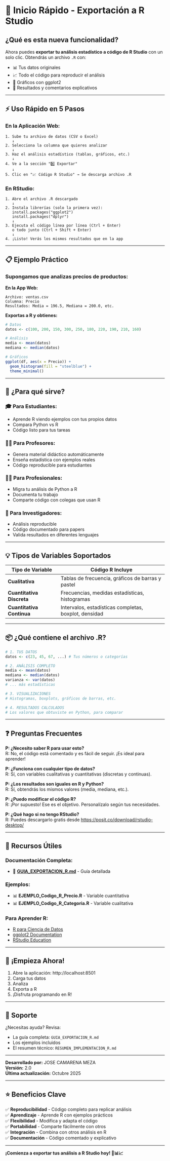 # 🚀 Inicio Rápido - Exportación a R Studio

## ¿Qué es esta nueva funcionalidad?

Ahora puedes **exportar tu análisis estadístico a código de R Studio** con un solo clic. Obtendrás un archivo `.R` con:
- 📊 Tus datos originales
- 📈 Todo el código para reproducir el análisis
- 🎨 Gráficos con ggplot2
- 📝 Resultados y comentarios explicativos

---

## ⚡ Uso Rápido en 5 Pasos

### En la Aplicación Web:

```
1. Sube tu archivo de datos (CSV o Excel)
   ↓
2. Selecciona la columna que quieres analizar
   ↓
3. Haz el análisis estadístico (tablas, gráficos, etc.)
   ↓
4. Ve a la sección "4️⃣ Exportar"
   ↓
5. Clic en "📈 Código R Studio" → Se descarga archivo .R
```

### En RStudio:

```
1. Abre el archivo .R descargado
   ↓
2. Instala librerías (solo la primera vez):
   install.packages("ggplot2")
   install.packages("dplyr")
   ↓
3. Ejecuta el código línea por línea (Ctrl + Enter)
   o todo junto (Ctrl + Shift + Enter)
   ↓
4. ¡Listo! Verás los mismos resultados que en la app
```

---

## 📋 Ejemplo Práctico

### Supongamos que analizas precios de productos:

**En la App Web:**
```
Archivo: ventas.csv
Columna: Precio
Resultados: Media = 196.5, Mediana = 200.0, etc.
```

**Exportas a R y obtienes:**
```r
# Datos
datos <- c(100, 200, 150, 300, 250, 180, 220, 190, 210, 160)

# Análisis
media <- mean(datos)
mediana <- median(datos)

# Gráficos
ggplot(df, aes(x = Precio)) +
  geom_histogram(fill = "steelblue") +
  theme_minimal()
```

---

## 🎯 ¿Para qué sirve?

### 🎓 Para Estudiantes:
- Aprende R viendo ejemplos con tus propios datos
- Compara Python vs R
- Código listo para tus tareas

### 👨‍🏫 Para Profesores:
- Genera material didáctico automáticamente
- Enseña estadística con ejemplos reales
- Código reproducible para estudiantes

### 👨‍💼 Para Profesionales:
- Migra tu análisis de Python a R
- Documenta tu trabajo
- Comparte código con colegas que usan R

### 🔬 Para Investigadores:
- Análisis reproducible
- Código documentado para papers
- Valida resultados en diferentes lenguajes

---

## 💡 Tipos de Variables Soportados

| Tipo de Variable | Código R Incluye |
|------------------|------------------|
| **Cualitativa** | Tablas de frecuencia, gráficos de barras y pastel |
| **Cuantitativa Discreta** | Frecuencias, medidas estadísticas, histogramas |
| **Cuantitativa Continua** | Intervalos, estadísticas completas, boxplot, densidad |

---

## 📦 ¿Qué contiene el archivo .R?

```r
# 1. TUS DATOS
datos <- c(23, 45, 67, ...) # Tus números o categorías

# 2. ANÁLISIS COMPLETO
media <- mean(datos)
mediana <- median(datos)
varianza <- var(datos)
# ... más estadísticas

# 3. VISUALIZACIONES
# Histogramas, boxplots, gráficos de barras, etc.

# 4. RESULTADOS CALCULADOS
# Los valores que obtuviste en Python, para comparar
```

---

## ❓ Preguntas Frecuentes

**P: ¿Necesito saber R para usar esto?**  
R: No, el código está comentado y es fácil de seguir. ¡Es ideal para aprender!

**P: ¿Funciona con cualquier tipo de datos?**  
R: Sí, con variables cualitativas y cuantitativas (discretas y continuas).

**P: ¿Los resultados son iguales en R y Python?**  
R: Sí, obtendrás los mismos valores (media, mediana, etc.).

**P: ¿Puedo modificar el código R?**  
R: ¡Por supuesto! Ese es el objetivo. Personalízalo según tus necesidades.

**P: ¿Qué hago si no tengo RStudio?**  
R: Puedes descargarlo gratis desde https://posit.co/download/rstudio-desktop/

---

## 🔗 Recursos Útiles

### Documentación Completa:
- 📖 **[GUIA_EXPORTACION_R.md](GUIA_EXPORTACION_R.md)** - Guía detallada

### Ejemplos:
- 📊 **EJEMPLO_Codigo_R_Precio.R** - Variable cuantitativa
- 📊 **EJEMPLO_Codigo_R_Categoria.R** - Variable cualitativa

### Para Aprender R:
- [R para Ciencia de Datos](https://es.r4ds.hadley.nz/)
- [ggplot2 Documentation](https://ggplot2.tidyverse.org/)
- [RStudio Education](https://education.rstudio.com/)

---

## 🎉 ¡Empieza Ahora!

1. Abre la aplicación: http://localhost:8501
2. Carga tus datos
3. Analiza
4. Exporta a R
5. ¡Disfruta programando en R!

---

## 📧 Soporte

¿Necesitas ayuda? Revisa:
- La guía completa: `GUIA_EXPORTACION_R.md`
- Los ejemplos incluidos
- El resumen técnico: `RESUMEN_IMPLEMENTACION_R.md`

---

**Desarrollado por:** JOSE CAMARENA MEZA  
**Versión:** 2.0  
**Última actualización:** Octubre 2025  

---

## ⭐ Beneficios Clave

✅ **Reproducibilidad** - Código completo para replicar análisis  
✅ **Aprendizaje** - Aprende R con ejemplos prácticos  
✅ **Flexibilidad** - Modifica y adapta el código  
✅ **Portabilidad** - Comparte fácilmente con otros  
✅ **Integración** - Combina con otros análisis en R  
✅ **Documentación** - Código comentado y explicativo  

---

**¡Comienza a exportar tus análisis a R Studio hoy! 🚀📊📈**
